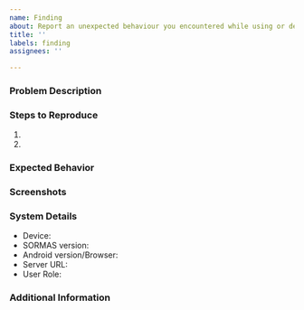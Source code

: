 ```yaml
---
name: Finding
about: Report an unexpected behaviour you encountered while using or developing SORMAS.
title: ''
labels: finding
assignees: ''

---
```


<!--
Please read the Contributing guidelines (https://github.com/hzi-braunschweig/SORMAS-Project/blob/development/docs/CONTRIBUTING.md) before submitting an issue. You don't have to remove this comment or any other comment from this issue as they will automatically be hidden.
-->
### Problem Description
<!-- Mandatory -->

### Steps to Reproduce
<!-- Optional; please add more steps if necessary -->
1.
2.

### Expected Behavior
<!-- Optional -->

### Screenshots
<!-- Optional -->

### System Details
<!-- Mandatory; you only have to specify the Server URL if the error appeared on a publicly available test server -->
* Device:
* SORMAS version:
* Android version/Browser:
* Server URL:
* User Role:

### Additional Information
<!-- Optional -->
